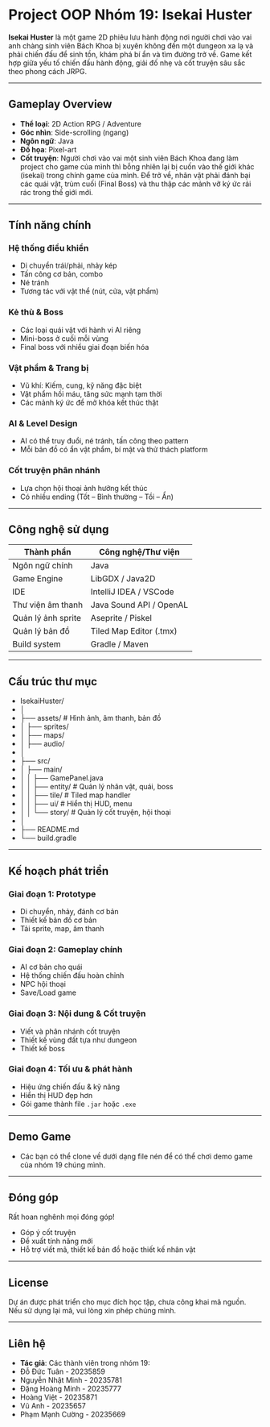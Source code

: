 # Project OOP Nhóm 19: Isekai Huster

**Isekai Huster** là một game 2D phiêu lưu hành động nơi người chơi vào vai anh chàng
sinh viên Bách Khoa bị xuyên không đến một dungeon xa lạ và phải chiến đấu để sinh tồn, 
khám phá bí ẩn và tìm đường trở về. Game kết hợp giữa yếu tố chiến đấu hành động, 
giải đố nhẹ và cốt truyện sâu sắc theo phong cách JRPG.

---

## Gameplay Overview

- **Thể loại**: 2D Action RPG / Adventure
- **Góc nhìn**: Side-scrolling (ngang)
- **Ngôn ngữ**: Java
- **Đồ họa**: Pixel-art
- **Cốt truyện**: 
Người chơi vào vai một sinh viên Bách Khoa đang làm project cho game của mình thì bỗng nhiên 
lại bị cuốn vào thế giới khác (isekai) trong chính game của mình. Để trở về, nhân vật phải 
đánh bại các quái vật, trùm cuối (Final Boss) và thu thập các mảnh vỡ ký ức rải rác trong thế giới mới.

---

## Tính năng chính

### Hệ thống điều khiển
- Di chuyển trái/phải, nhảy kép
- Tấn công cơ bản, combo
- Né tránh
- Tương tác với vật thể (nút, cửa, vật phẩm)

### Kẻ thù & Boss
- Các loại quái vật với hành vi AI riêng
- Mini-boss ở cuối mỗi vùng
- Final boss với nhiều giai đoạn biến hóa

### Vật phẩm & Trang bị
- Vũ khí: Kiếm, cung, kỹ năng đặc biệt
- Vật phẩm hồi máu, tăng sức mạnh tạm thời
- Các mảnh ký ức để mở khóa kết thúc thật

### AI & Level Design
- AI có thể truy đuổi, né tránh, tấn công theo pattern
- Mỗi bản đồ có ẩn vật phẩm, bí mật và thử thách platform

### Cốt truyện phân nhánh
- Lựa chọn hội thoại ảnh hưởng kết thúc
- Có nhiều ending (Tốt – Bình thường – Tồi – Ẩn)

---

## Công nghệ sử dụng

| Thành phần         | Công nghệ/Thư viện         |
|--------------------|-----------------------------|
| Ngôn ngữ chính      | Java                        |
| Game Engine         | LibGDX / Java2D             |
| IDE                 | IntelliJ IDEA / VSCode      |
| Thư viện âm thanh   | Java Sound API / OpenAL     |
| Quản lý ảnh sprite  | Aseprite / Piskel           |
| Quản lý bản đồ      | Tiled Map Editor (.tmx)     |
| Build system        | Gradle / Maven              |

---

## Cấu trúc thư mục

- IsekaiHuster/
- │
- ├── assets/ # Hình ảnh, âm thanh, bản đồ
- │ ├── sprites/
- │ ├── maps/
- │ ├── audio/
- │
- ├── src/
- │ ├── main/
- │ │ ├── GamePanel.java
- │ │ ├── entity/ # Quản lý nhân vật, quái, boss
- │ │ ├── tile/ # Tiled map handler
- │ │ ├── ui/ # Hiển thị HUD, menu
- │ │ └── story/ # Quản lý cốt truyện, hội thoại
- │
- ├── README.md
- └── build.gradle


---

## Kế hoạch phát triển

### Giai đoạn 1: Prototype
- Di chuyển, nhảy, đánh cơ bản
- Thiết kế bản đồ cơ bản
- Tải sprite, map, âm thanh

### Giai đoạn 2: Gameplay chính
- AI cơ bản cho quái
- Hệ thống chiến đấu hoàn chỉnh
- NPC hội thoại
- Save/Load game

### Giai đoạn 3: Nội dung & Cốt truyện
- Viết và phân nhánh cốt truyện
- Thiết kế vùng đất tựa như dungeon
- Thiết kế boss

### Giai đoạn 4: Tối ưu & phát hành
- Hiệu ứng chiến đấu & kỹ năng
- Hiển thị HUD đẹp hơn
- Gói game thành file `.jar` hoặc `.exe`

---

## Demo Game

- Các bạn có thể clone về dưới dạng file nén để có thể chơi demo game của nhóm 19 chúng mình.

---

## Đóng góp

Rất hoan nghênh mọi đóng góp!

- Góp ý cốt truyện
- Đề xuất tính năng mới
- Hỗ trợ viết mã, thiết kế bản đồ hoặc thiết kế nhân vật

---

## License

Dự án được phát triển cho mục đích học tập, chưa công khai mã nguồn. 
Nếu sử dụng lại mã, vui lòng xin phép chúng mình.

---

## Liên hệ

- **Tác giả**:
Các thành viên trong nhóm 19:
- Đỗ Đức Tuân - 20235859
- Nguyễn Nhật Minh - 20235781
- Đặng Hoàng Minh - 20235777
- Hoàng Việt - 20235871
- Vũ Anh - 20235657
- Phạm Mạnh Cường - 20235669


